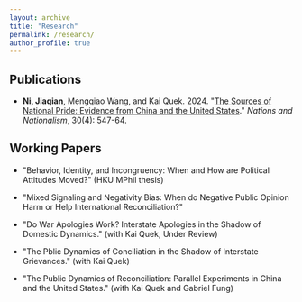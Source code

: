 ```yaml
---
layout: archive
title: "Research"
permalink: /research/
author_profile: true
---
```


## Publications 

 * **Ni, Jiaqian**, Mengqiao Wang, and Kai Quek. 2024. "[The Sources of National Pride: Evidence from China and the United States](https://doi.org/10.1111/nana.13007)." *Nations and Nationalism*, 30(4): 547-64. 
 
## Working Papers 

  * "Behavior, Identity, and Incongruency: When and How are Political Attitudes Moved?" (HKU MPhil thesis)
    
  * "Mixed Signaling and Negativity Bias: When do Negative Public Opinion Harm or Help International Reconciliation?"

  * "Do War Apologies Work? Interstate Apologies in the Shadow of Domestic Dynamics." (with Kai Quek, Under Review)

  * "The Pblic Dynamics of Conciliation in the Shadow of Interstate Grievances." (with Kai Quek) 

  * "The Public Dynamics of Reconciliation: Parallel Experiments in China and the United States." (with Kai Quek and Gabriel Fung) 
    

  
       
